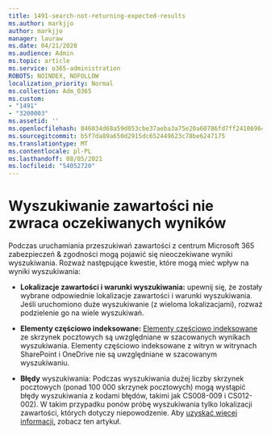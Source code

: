 ```yaml
---
title: 1491-search-not-returning-expected-results
ms.author: markjjo
author: markjjo
manager: lauraw
ms.date: 04/21/2020
ms.audience: Admin
ms.topic: article
ms.service: o365-administration
ROBOTS: NOINDEX, NOFOLLOW
localization_priority: Normal
ms.collection: Adm_O365
ms.custom:
- "1491"
- "3200003"
ms.assetid: ''
ms.openlocfilehash: 846034d68a59d053cbe37aeba3a75e20a60786fd7ff24106964229b1deb77608
ms.sourcegitcommit: b5f7da89a650d2915dc652449623c78be6247175
ms.translationtype: MT
ms.contentlocale: pl-PL
ms.lasthandoff: 08/05/2021
ms.locfileid: "54052720"
---
```

# <a name="content-search-not-returning-expected-results"></a>Wyszukiwanie zawartości nie zwraca oczekiwanych wyników

Podczas uruchamiania przeszukiwań zawartości z centrum Microsoft 365 zabezpieczeń & zgodności mogą pojawić się nieoczekiwane wyniki wyszukiwania. Rozważ następujące kwestie, które mogą mieć wpływ na wyniki wyszukiwania:

- **Lokalizacje zawartości i warunki wyszukiwania:** upewnij się, że zostały wybrane odpowiednie lokalizacje zawartości i warunki wyszukiwania. Jeśli uruchomiono duże wyszukiwanie (z wieloma lokalizacjami), rozważ podzielenie go na wiele wyszukiwań.

- **Elementy częściowo indeksowane:**  [Elementy częściowo indeksowane](https://docs.microsoft.com/microsoft-365/compliance/partially-indexed-items-in-content-search) ze skrzynek pocztowych są uwzględniane w szacowanych wynikach wyszukiwania. Elementy częściowo indeksowane z witryn w witrynach SharePoint i OneDrive nie są uwzględniane w szacowanym wyszukiwaniu.

- **Błędy** wyszukiwania: Podczas wyszukiwania dużej liczby skrzynek pocztowych (ponad 100 000 skrzynek pocztowych) mogą wystąpić błędy wyszukiwania z kodami błędów, takimi jak CS008-009 i CS012-002). W takim przypadku ponów próbę wyszukiwania tylko lokalizacji zawartości, których dotyczy niepowodzenie. Aby  [uzyskać więcej informacji,](https://docs.microsoft.com/microsoft-365/compliance/retry-failed-content-search) zobacz ten artykuł.
